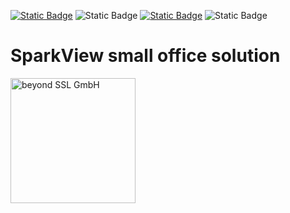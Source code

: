 [![Static Badge](https://img.shields.io/badge/Maintained%3F-Yes-success)](https://support.beyondssl.com/en/) ![Static Badge](https://img.shields.io/badge/Snyk_security-monitored-8A2BE2) [![Static Badge](https://img.shields.io/badge/Version-7.0-blue)](https://www.beyondssl.com/en/products/sparkview/) ![Static Badge](https://img.shields.io/badge/%F0%9F%92%A1-Open_Documentation-blue?link=https%3A%2F%2Fdocs.sparkview.info%2F)

# SparkView small office solution
<img alt="beyond SSL GmbH" src="https://repository.beyondssl.com/images/beyondssl-200.svg" width="200">
